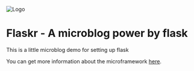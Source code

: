 
![Logo](https://upload.wikimedia.org/wikipedia/commons/thumb/3/3c/Flask_logo.svg/640px-Flask_logo.png)



# Flaskr - A microblog power by flask


This is a little microblog demo for setting up flask


You can get more information about the microframework [here](https://flask.palletsprojects.com/en/1.1.x/).

